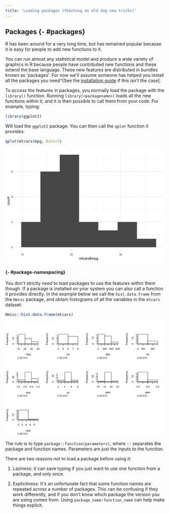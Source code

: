 ```yaml
---
title: 'Loading packages (Teaching an old dog new tricks)'
---
```






## Packages {- #packages}

R has been around for a very long time, but has remained popular because it is easy for people to add new functions to it. 

You can run almost any statistical model and produce a wide variety of graphics in R because people have contributed new functions and these extend the base language. These new features are distributed in bundles known as 'packages'. For now we'll assume someone has helped you install all the packages you need^[See the [installation guide](installation.html) if this isn't the case].

To *access* the features in packages, you normally load the package with the `library()` function. Running `library(<packagename>)` loads all the new functions within it, and it is then possible to call them from your code. For example, typing:



```r
library(ggplot2)
```

Will load the `ggplot2` package. You can then call the `qplot` function it provides:


```r
qplot(mtcars$mpg, bins=7)
```

<img src="packages_files/figure-html/unnamed-chunk-3-1.png" width="672" />


#### {- #package-namespacing}

You don't strictly *need* to load packages to use the features within them though. If a package is installed on your system you can also call a function it provides directly. In the example below we call the `hist.data.frame` from the `Hmisc` package, and obtain histograms of all the variables in the `mtcars` dataset:



```r
Hmisc::hist.data.frame(mtcars)
```

<img src="packages_files/figure-html/unnamed-chunk-4-1.png" width="672" />


The rule is to type `package::function(parameters)`, where `::` separates the package and function names. Parameters are just the inputs to the function.


There are two reasons not to load a package before using it:

1. Laziness: it can save typing if you just want to use one function from a package, and only once.

2. Explicitness: It's an unfortunate fact that some function names are repeated across a number of packages. This can be confusing if they work differently, and if you don't know which package the version you are using comes from. Using `package_name:function_name` can help make things explicit.


